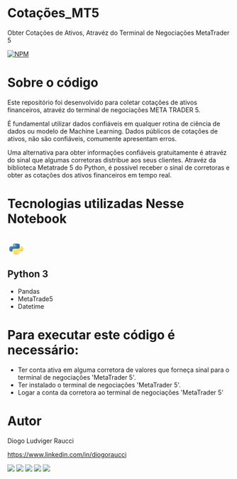 # Cotações_MT5
Obter Cotações de Ativos, Atravéz do Terminal de Negociações MetaTrader 5

[![NPM](https://img.shields.io/npm/l/react)](https://github.com/diogoraucci/Cotacoes_MT5/blob/main/LICENSE)

## 

# Sobre o código
Este repositório foi desenvolvido para coletar cotações de ativos financeiros, atravéz do terminal de negociações META TRADER 5.

É fundamental utilizar dados confiáveis em qualquer rotina de ciência de dados ou modelo de Machine Learning.
Dados públicos de cotações de ativos, não são confiáveis, comumente apresentam erros.

Uma alternativa para obter informações confiáveis gratuitamente é atravéz do sinal que algumas corretoras distribue aos seus clientes.
Atravéz da biblioteca Metatrade 5 do Python, é possivel receber o sinal de corretoras e obter as cotações dos ativos financeiros em tempo real.    

# Tecnologias utilizadas Nesse Notebook       
<div style="display: inline_block"><br>
  <img align="center" alt="Rafa-Python" height="30" width="40" src="https://raw.githubusercontent.com/devicons/devicon/master/icons/python/python-original.svg">
</div>
  
  ##
## Python 3
- Pandas
- MetaTrade5
- Datetime

# Para executar este código é necessário:
- Ter conta ativa em alguma corretora de valores que forneça sinal para o terminal de negociações 'MetaTrader 5'.
- Ter instalado o terminal de negociações 'MetaTrader 5'.
- Logar a conta da corretora ao terminal de negociações 'MetaTrader 5'

# Autor
Diogo Ludviger Raucci

https://www.linkedin.com/in/diogoraucci
<div> 
<a href="https://instagram.com/diogoludviger" target="_blank"><img src="https://img.shields.io/badge/-Instagram-%23E4405F?style=for-the-badge&logo=instagram&logoColor=white" target="_blank"></a>
<a href = "mailto:diogoraucci@gmail.com"><img src="https://img.shields.io/badge/-Gmail-%23333?style=for-the-badge&logo=gmail&logoColor=white" target="_blank"></a>
<a href="https://www.linkedin.com/in/diogoraucci" target="_blank"><img src="https://img.shields.io/badge/-LinkedIn-%230077B5?style=for-the-badge&logo=linkedin&logoColor=white" target="_blank"></a> 
<a href="https://medium.com/@diogoraucci" target="_blank"><img src="https://img.shields.io/badge/Medium-12100E?style=for-the-badge&logo=medium&logoColor=white" target="_blank"></a>
<a href="https://www.behance.net/3diogo" target="_blank"><img src="https://img.shields.io/badge/-Behance-blue?style=for-the-badge&logo=behance&logoColor=white" target="_blank"></a>
</div>
